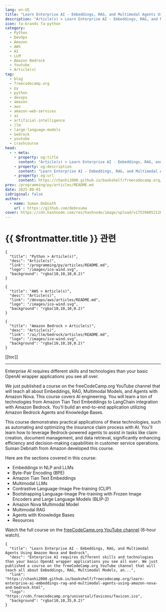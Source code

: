 ```yaml
---
lang: en-US
title: "Learn Enterprise AI - Embeddings, RAG, and Multimodal Agents Using Amazon Nova and Bedrock"
description: "Article(s) > Learn Enterprise AI - Embeddings, RAG, and Multimodal Agents Using Amazon Nova and Bedrock"
icon: fa-brands fa-python
category:
  - Python
  - DevOps
  - Amazon
  - AWS
  - AI
  - LLM
  - Amazon Bedrock
  - Youtube
  - Article(s)
tag:
  - blog
  - freecodecamp.org
  - py
  - python
  - devops
  - amazon
  - aws
  - amazon-web-services
  - ai
  - artificial-intelligence
  - llm
  - large-language-models
  - bedrock
  - youtube
  - crashcourse
head:
  - - meta:
    - property: og:title
      content: "Article(s) > Learn Enterprise AI - Embeddings, RAG, and Multimodal Agents Using Amazon Nova and Bedrock"
    - property: og:description
      content: "Learn Enterprise AI - Embeddings, RAG, and Multimodal Agents Using Amazon Nova and Bedrock"
    - property: og:url
      content: https://chanhi2000.github.io/bookshelf/freecodecamp.org/learn-enterprise-ai-embeddings-rag-and-multimodal-agents-using-amazon-nova-and-bedrock.html
prev: /programming/py/articles/README.md
date: 2025-08-01
isOriginal: false
author:
  - name: Suman Debnath
    url : https://github.com/debnsuma
cover: https://cdn.hashnode.com/res/hashnode/image/upload/v1753980521268/67afb5a4-a5b4-4522-bbc4-f5aacb9a22d0.png
---
```


# {{ $frontmatter.title }} 관련

```component VPCard
{
  "title": "Python > Article(s)",
  "desc": "Article(s)",
  "link": "/programming/py/articles/README.md",
  "logo": "/images/ico-wind.svg",
  "background": "rgba(10,10,10,0.2)"
}
```

```component VPCard
{
  "title": "AWS > Article(s)",
  "desc": "Article(s)",
  "link": "/devops/aws/articles/README.md",
  "logo": "/images/ico-wind.svg",
  "background": "rgba(10,10,10,0.2)"
}
```

```component VPCard
{
  "title": "Amazon Bedrock > Article(s)",
  "desc": "Article(s)",
  "link": "/ai/llm/bedrock/articles/README.md",
  "logo": "/images/ico-wind.svg",
  "background": "rgba(10,10,10,0.2)"
}
```

[[toc]]

---

<SiteInfo
  name="Learn Enterprise AI - Embeddings, RAG, and Multimodal Agents Using Amazon Nova and Bedrock"
  desc="Enterprise AI requires different skills and technologies than your basic OpenAI wrapper applications you see all over. We just published a course on the freeCodeCamp.org YouTube channel that will teach all about Embeddings, RAG, Multimodal Models, an..."
  url="https://freecodecamp.org/news/learn-enterprise-ai-embeddings-rag-and-multimodal-agents-using-amazon-nova-and-bedrock"
  logo="https://cdn.freecodecamp.org/universal/favicons/favicon.ico"
  preview="https://cdn.hashnode.com/res/hashnode/image/upload/v1753980521268/67afb5a4-a5b4-4522-bbc4-f5aacb9a22d0.png"/>

Enterprise AI requires different skills and technologies than your basic OpenAI wrapper applications you see all over.

We just published a course on the freeCodeCamp.org YouTube channel that will teach all about Embeddings, RAG, Multimodal Models, and Agents with Amazon Nova. This course covers AI engineering. You will learn a ton of technologies from Amazon Tian Text Embeddings to LangChain integration with Amazon Bedrock. You'll build an end-to-end application utilizing Amazon Bedrock Agents and Knowledge Bases.

This course demonstrates practical applications of these technologies, such as automating and optimizing the insurance claim process with AI. You'll learn how to leverage Bedrock-powered agents to assist in tasks like claim creation, document management, and data retrieval, significantly enhancing efficiency and decision-making capabilities in customer service operations. Suman Debnath from Amazon developed this course.

Here are the sections covered in this course:

- Embeddings in NLP and LLMs
- Byte-Pair Encoding (BPE)
- Amazon Tian Text Embeddings
- Multimodal LLMs
- Contrastive Language-Image Pre-training (CLIP)
- Bootstrapping Language-Image Pre-training with Frozen Image Encoders and Large Language Models (BLIP-2)
- Amazon Nova Multimodal Model
- Multimodal RAG
- Agents with Knowledge Bases
- Resources

Watch the full course on the [<FontIcon icon="fa-brands fa-youtube"/>freeCodeCamp.org YouTube channel](https://youtu.be/HaUe2AN210g) (6-hour watch).

<VidStack src="youtube/HaUe2AN210g" />

<!-- TODO: add ARTICLE CARD -->
```component VPCard
{
  "title": "Learn Enterprise AI - Embeddings, RAG, and Multimodal Agents Using Amazon Nova and Bedrock",
  "desc": "Enterprise AI requires different skills and technologies than your basic OpenAI wrapper applications you see all over. We just published a course on the freeCodeCamp.org YouTube channel that will teach all about Embeddings, RAG, Multimodal Models, an...",
  "link": "https://chanhi2000.github.io/bookshelf/freecodecamp.org/learn-enterprise-ai-embeddings-rag-and-multimodal-agents-using-amazon-nova-and-bedrock.html",
  "logo": "https://cdn.freecodecamp.org/universal/favicons/favicon.ico",
  "background": "rgba(10,10,35,0.2)"
}
```
